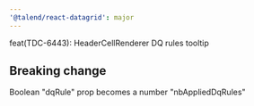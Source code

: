 ```yaml
---
'@talend/react-datagrid': major
---
```


feat(TDC-6443): HeaderCellRenderer DQ rules tooltip

## Breaking change

Boolean "dqRule" prop becomes a number "nbAppliedDqRules"
